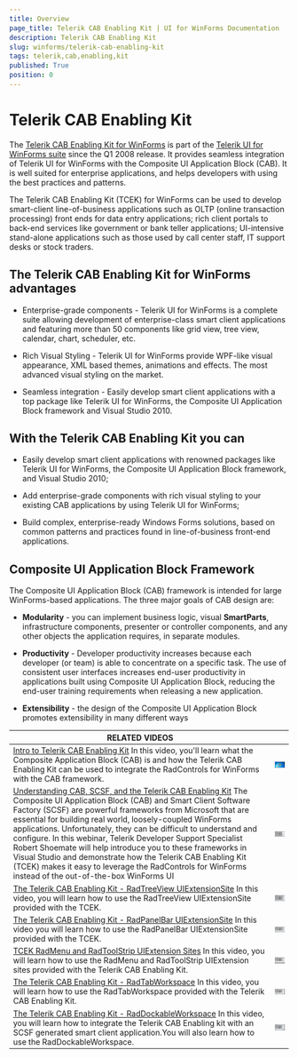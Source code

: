 ```yaml
---
title: Overview
page_title: Telerik CAB Enabling Kit | UI for WinForms Documentation
description: Telerik CAB Enabling Kit
slug: winforms/telerik-cab-enabling-kit
tags: telerik,cab,enabling,kit
published: True
position: 0
---
```


# Telerik CAB Enabling Kit


The [Telerik CAB Enabling Kit for WinForms](http://telerikcab.codeplex.com/) is part of the [Telerik UI for WinForms suite](http://www.telerik.com/products/winforms.aspx) since the Q1 2008 release.  It provides seamless integration of Telerik UI for WinForms with the Composite UI Application Block (CAB). It is well suited for enterprise applications, and helps developers with using the best practices and patterns.
      

The Telerik CAB Enabling Kit (TCEK) for WinForms can be used to develop smart-client line-of-business applications such as OLTP (online transaction processing) front ends for data entry applications; rich client portals to back-end services like government or bank teller applications; UI-intensive stand-alone applications such as those used by call center staff, IT support desks or stock traders.
      

## The Telerik CAB Enabling Kit for WinForms advantages

* Enterprise-grade components - Telerik UI for WinForms is a complete suite allowing development of enterprise-class smart client applications and featuring more than 50 components like grid view, tree view, calendar, chart, scheduler, etc.
            

* Rich Visual Styling - Telerik UI for WinForms provide WPF-like visual appearance, XML based themes, animations and effects. The most advanced visual styling on the market.
            

* Seamless integration - Easily develop smart client applications with a  top package like Telerik UI for WinForms, the Composite UI Application Block framework and Visual Studio 2010.
            

## With the Telerik CAB Enabling Kit you can

* Easily develop smart client applications with renowned packages like Telerik UI for WinForms, the Composite UI Application Block framework, and Visual Studio 2010;
            

* Add enterprise-grade components with rich visual styling to your existing CAB applications by using Telerik UI for WinForms;
            

* Build complex, enterprise-ready Windows Forms solutions, based on common patterns and practices found in line-of-business front-end applications.
            

## Composite UI Application Block Framework

The Composite UI Application Block (CAB) framework is intended for large WinForms-based applications. The three major goals of CAB design are:
        

* __Modularity__ - you can implement business logic, visual __SmartParts__,  infrastructure components, presenter or controller components, and any other objects the application requires, in separate modules.
            

* __Productivity__ - Developer productivity increases  because each developer (or team) is able to concentrate on a specific task. The use of consistent user interfaces increases end-user productivity in applications built using Composite UI Application Block, reducing the end-user training requirements when releasing a new application.
            

* __Extensibility__ - the design of the Composite UI Application Block promotes extensibility in many different ways
            
| RELATED VIDEOS |  |
| ------ | ------ |
|[Intro to Telerik CAB Enabling Kit](http://tv.telerik.com/watch/winforms/cab/intro-telerik-cab-enabling-kit) In this video, you'll learn what the Composite Application Block (CAB) is and how the Telerik CAB Enabling Kit can be used to integrate the RadControls for WinForms with the CAB framework.|![telerik-cab-enabling-kit-overview 007](images/telerik-cab-enabling-kit-overview007.png)|
|[Understanding CAB, SCSF, and the Telerik CAB Enabling Kit](http://tv.telerik.com/watch/winforms/webinar/understanding-cab-scsf-telerik-cab-enabling-kit) The Composite UI Application Block (CAB) and Smart Client Software Factory (SCSF) are powerful frameworks from Microsoft that are essential for building real world, loosely-coupled WinForms applications. Unfortunately, they can be difficult to understand and configure. In this webinar, Telerik Developer Support Specialist Robert Shoemate will help introduce you to these frameworks in Visual Studio and demonstrate how the Telerik CAB Enabling Kit (TCEK) makes it easy to leverage the RadControls for WinForms instead of the out-of-the-box WinForms UI|![telerik-cab-enabling-kit-overview 001](images/telerik-cab-enabling-kit-overview001.png)|
|[The Telerik CAB Enabling Kit - RadTreeView UIExtensionSite](http://tv.telerik.com/watch/winforms/cab/the-telerik-cab-enabling-kit-radtreeview-uiextensionsite) In this video, you will learn how to use the RadTreeView UIExtensionSite provided with the TCEK.|![telerik-cab-enabling-kit-overview 002](images/telerik-cab-enabling-kit-overview002.png)|
|[The Telerik CAB Enabling Kit - RadPanelBar UIExtensionSite](http://tv.telerik.com/watch/winforms/cab/the-telerik-cab-enabling-kit-radpanelbar-uiextensionsite) In this video you will learn how to use the RadPanelBar UIExtensionSite provided with the TCEK.|![telerik-cab-enabling-kit-overview 003](images/telerik-cab-enabling-kit-overview003.png)|
|[TCEK RadMenu and RadToolStrip UIExtension Sites](http://tv.telerik.com/watch/winforms/cab/tcek-radmenu-radtoolstrip-uiextension-sites) In this video, you will learn how to use the RadMenu and RadToolStrip UIExtension sites provided with the Telerik CAB Enabling Kit.|![telerik-cab-enabling-kit-overview 004](images/telerik-cab-enabling-kit-overview004.png)|
|[The Telerik CAB Enabling Kit - RadTabWorkspace](http://tv.telerik.com/watch/winforms/cab/the-telerik-cab-enabling-kit-radtabworkspace) In this video, you will learn how to use the RadTabWorkspace provided with the Telerik CAB Enabling Kit.|![telerik-cab-enabling-kit-overview 005](images/telerik-cab-enabling-kit-overview005.png)|
|[The Telerik CAB Enabling Kit - RadDockableWorkspace](http://tv.telerik.com/watch/winforms/cab/the-telerik-cab-enabling-kit-raddockableworkspace) In this video, you will learn how to integrate the Telerik CAB Enabling kit with an SCSF generated smart client application.You will also learn how to use the RadDockableWorkspace.|![telerik-cab-enabling-kit-overview 006](images/telerik-cab-enabling-kit-overview006.png)|
